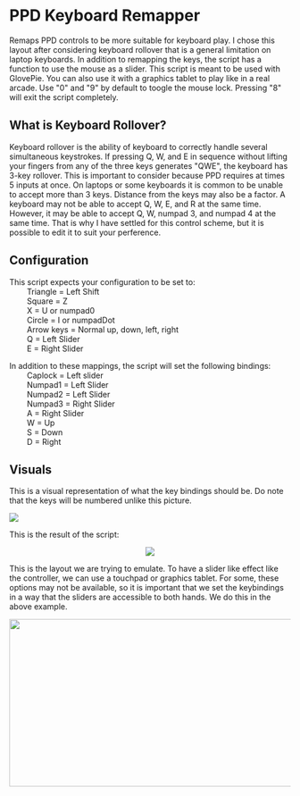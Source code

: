 # PPD Keyboard Remapper
Remaps PPD controls to be more suitable for keyboard play. I chose this layout after considering keyboard rollover that is a general limitation on laptop keyboards. In addition to remapping the keys, the script has a function to use the mouse as a slider. This script is meant to be used with GlovePie. You can also use it with a graphics tablet to play like in a real arcade. Use "0" and "9" by default to toogle the mouse lock. Pressing "8" will exit the script completely.

**What is Keyboard Rollover?**
----------------------------------------------------------------------------------------------------------------------------
Keyboard rollover is the ability of keyboard to correctly handle several simultaneous keystrokes. If pressing Q, W, and E in sequence without lifting your fingers from any of the three keys generates "QWE", the keyboard has 3-key rollover. This is important to consider because PPD requires at times 5 inputs at once. On laptops or some keyboards it is common to be unable to accept more than 3 keys. Distance from the keys may also be a factor. A keyboard may not be able to accept Q, W, E, and R at the same time. However, it may be able to accept Q, W, numpad 3, and numpad 4 at the same time. That is why I have settled for this control scheme, but it is possible to edit it to suit your perference.
               
**Configuration**
----------------------------------------------------------------------------------------------------------------------------
This script expects your configuration to be set to:  
        &nbsp;&nbsp;&nbsp;&nbsp;&nbsp;&nbsp;&nbsp;&nbsp;Triangle = Left Shift  
        &nbsp;&nbsp;&nbsp;&nbsp;&nbsp;&nbsp;&nbsp;&nbsp;Square = Z  
        &nbsp;&nbsp;&nbsp;&nbsp;&nbsp;&nbsp;&nbsp;&nbsp;X = U or numpad0  
        &nbsp;&nbsp;&nbsp;&nbsp;&nbsp;&nbsp;&nbsp;&nbsp;Circle = I or numpadDot  
        &nbsp;&nbsp;&nbsp;&nbsp;&nbsp;&nbsp;&nbsp;&nbsp;Arrow keys = Normal up, down, left, right  
        &nbsp;&nbsp;&nbsp;&nbsp;&nbsp;&nbsp;&nbsp;&nbsp;Q = Left Slider  
        &nbsp;&nbsp;&nbsp;&nbsp;&nbsp;&nbsp;&nbsp;&nbsp;E = Right Slider  

   In addition to these mappings, the script will set the following bindings:  
        &nbsp;&nbsp;&nbsp;&nbsp;&nbsp;&nbsp;&nbsp;&nbsp;Caplock = Left slider  
        &nbsp;&nbsp;&nbsp;&nbsp;&nbsp;&nbsp;&nbsp;&nbsp;Numpad1 = Left Slider  
        &nbsp;&nbsp;&nbsp;&nbsp;&nbsp;&nbsp;&nbsp;&nbsp;Numpad2 = Left Slider  
        &nbsp;&nbsp;&nbsp;&nbsp;&nbsp;&nbsp;&nbsp;&nbsp;Numpad3 = Right Slider  
        &nbsp;&nbsp;&nbsp;&nbsp;&nbsp;&nbsp;&nbsp;&nbsp;A = Right Slider  
        &nbsp;&nbsp;&nbsp;&nbsp;&nbsp;&nbsp;&nbsp;&nbsp;W = Up  
        &nbsp;&nbsp;&nbsp;&nbsp;&nbsp;&nbsp;&nbsp;&nbsp;S = Down  
        &nbsp;&nbsp;&nbsp;&nbsp;&nbsp;&nbsp;&nbsp;&nbsp;D = Right
  
**Visuals**
----------------------------------------------------------------------------------------------------------------------------
This is a visual representation of what the key bindings should be. Do note that the keys will be numbered unlike this picture.

<img src="https://user-images.githubusercontent.com/100814612/158515541-1d314e36-7a3d-42af-a10c-695c57b85757.png">

This is the result of the script:
<p align="center">
<img src="https://user-images.githubusercontent.com/100814612/158518899-27df6551-49b0-4c6d-ab28-bc692acf11e5.png">
</p>
This is the layout we are trying to emulate. To have a slider like effect like the controller, we can use a touchpad or graphics tablet. For some, these options may not be available, so it is important that we set the keybindings in a way that the sliders are accessible to both hands. We do this in the above example.


<img src="https://user-images.githubusercontent.com/100814612/158713277-6a58193d-3169-49ed-b53d-983b13c7c167.png" width="600" height="300"/><img><img>
